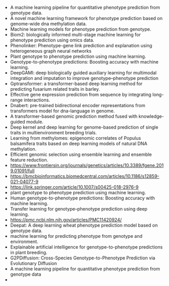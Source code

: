 - A machine learning pipeline for quantitative phenotype prediction from genotype data.
- A novel machine learning framework for phenotype prediction based on genome-wide dna methylation data.
- Machine learning models for phenotype prediction from genotype.
- Biom2: biologically informed multi-stage machine learning for phenotype prediction using omics data.
- Phenolinker: Phenotype-gene link prediction and explanation using heterogeneous graph neural networks
- Plant genotype to phenotype prediction using machine learning.
- Genotype-to-phenotype predictions: Boosting accuracy with machine learning.
- DeepGAMI: deep biologically guided auxiliary learning for multimodal integration and imputation to improve genotype–phenotype prediction
- Gptransformer: a transformer-based deep learning method for predicting fusarium related traits in barley.
- Effective gene expression prediction from sequence by integrating long-range interactions.
- Dnabert: pre-trained bidirectional encoder representations from transformers model for dna-language in genome.
- A transformer-based genomic prediction method fused with knowledge-guided module.
- Deep kernel and deep learning for genome-based prediction of single traits in multienvironment breeding trials.
- Learning from methylomes: epigenomic correlates of Populus balsamifera traits based on deep learning models of natural DNA methylation.
- Efficient genomic selection using ensemble learning and ensemble feature reduction.
- https://www.frontiersin.org/journals/genetics/articles/10.3389/fgene.2019.01091/full
- https://bmcbioinformatics.biomedcentral.com/articles/10.1186/s12859-021-04077-9
- https://link.springer.com/article/10.1007/s00425-018-2976-9
- plant genotype to phenotype prediction using machine learning.
- Human genotype-to-phenotype predictions: Boosting accuracy with machine learning.
- Transfer learning for genotype–phenotype prediction using deep learning.
- https://pmc.ncbi.nlm.nih.gov/articles/PMC11420924/
- Deepat: A deep learning wheat phenotype prediction model based on genotype data.
- machine learning for predicting phenotype from genotype and environment.
- Explainable artificial intelligence for genotype-to-phenotype predictions in plant breeding.
- G2PDiffusion: Cross-Species Genotype-to-Phenotype Prediction via Evolutionary Diffusion
- A machine learning pipeline for quantitative phenotype prediction from genotype data
- 




